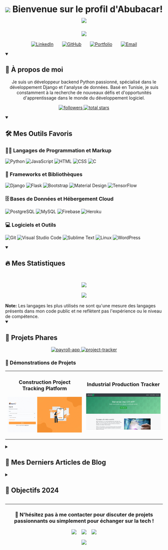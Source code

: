 <h1 align="center">
  <img src="https://media.giphy.com/media/hvRJCLFzcasrR4ia7z/giphy.gif" width="28">
  Bienvenue sur le profil d'Abubacar!
  <img src="https://media.giphy.com/media/hvRJCLFzcasrR4ia7z/giphy.gif" width="28">
</h1>

<p align="center">
  <img src="https://readme-typing-svg.herokuapp.com/?lines=Python%20Backend%20Developer;Data%20Scraping%20Specialist;4%2B%20years%20of%20coding%20experience;Always%20learning%20new%20tech&font=Fira%20Code&center=true&width=440&height=45&color=f75c7e&vCenter=true&size=22">
</p>

<p align="center">
  <a href="https://www.linkedin.com/in/aboubacarsoumah/"><img width="32px" alt="LinkedIn" title="LinkedIn" src="https://i.imgur.com/yRpa1dQ.png"/></a>
  &#8287;&#8287;&#8287;&#8287;&#8287;
  <a href="https://github.com/Abusooma"><img width="32px" alt="GitHub" title="GitHub" src="https://i.imgur.com/iDUUk2l.png"/></a>
  &#8287;&#8287;&#8287;&#8287;&#8287;
  <a href="https://my-portfolio-woad-nine-97.vercel.app/"><img width="32px" alt="Portfolio" title="Portfolio" src="https://i.imgur.com/0uVwkoZ.png"/></a>
  &#8287;&#8287;&#8287;&#8287;&#8287;
  <a href="mailto:soumahaboubacarsopra@gmail.com"><img width="32px" alt="Email" title="Email" src="https://i.imgur.com/YoTTXXZ.png"/></a>
</p>

<details open> 
  <summary><h2>🚀 À propos de moi</h2></summary>
  <p align="center">
    Je suis un développeur backend Python passionné, spécialisé dans le développement Django et l'analyse de données. Basé en Tunisie, je suis constamment à la recherche de nouveaux défis et d'opportunités d'apprentissage dans le monde du développement logiciel.
  </p>
  <p align="center">
    <a href="https://github.com/Abusooma?tab=followers">
      <img alt="followers" title="Follow me on Github" src="https://custom-icon-badges.demolab.com/github/followers/Abusooma?color=236ad3&labelColor=1155ba&style=for-the-badge&logo=person-add&label=Follow&logoColor=white"/>
    </a>
    <a href="https://github.com/Abusooma?tab=repositories&sort=stargazers">
      <img alt="total stars" title="Total stars on GitHub" src="https://custom-icon-badges.demolab.com/github/stars/Abusooma?color=55960c&style=for-the-badge&labelColor=488207&logo=star"/>
    </a>
  </p>
</details>

<details open> 
  <summary><h2>🛠️ Mes Outils Favoris</h2></summary>
  <h3>👨‍💻 Langages de Programmation et Markup</h3>
  <p>
    <img alt="Python" src="https://img.shields.io/badge/Python-14354C.svg?logo=python&logoColor=white">
    <img alt="JavaScript" src="https://img.shields.io/badge/JavaScript-F7DF1E.svg?logo=javascript&logoColor=black">
    <img alt="HTML" src="https://img.shields.io/badge/HTML-E34F26.svg?logo=html5&logoColor=white">
    <img alt="CSS" src="https://img.shields.io/badge/CSS-1572B6.svg?logo=css3&logoColor=white">
    <img alt="C" src="https://custom-icon-badges.demolab.com/badge/C-03599C.svg?logo=c-in-hexagon&logoColor=white">
  </p>

  <h3>🧰 Frameworks et Bibliothèques</h3>
  <p>
    <img alt="Django" src="https://img.shields.io/badge/Django-092E20?logo=django&logoColor=white">
    <img alt="Flask" src="https://img.shields.io/badge/Flask-000000.svg?logo=flask&logoColor=white">
    <img alt="Bootstrap" src="https://img.shields.io/badge/Bootstrap-7952B3.svg?logo=bootstrap&logoColor=white">
    <img alt="Material Design" src="https://img.shields.io/badge/Material%20Design-0081CB.svg?logo=material-design&logoColor=white">
    <img alt="TensorFlow" src="https://img.shields.io/badge/TensorFlow-FF6F00.svg?logo=TensorFlow&logoColor=white">
  </p>

  <h3>🗄️ Bases de Données et Hébergement Cloud</h3>
  <p>
    <img alt="PostgreSQL" src ="https://img.shields.io/badge/PostgreSQL-316192.svg?logo=postgresql&logoColor=white">
    <img alt="MySQL" src="https://img.shields.io/badge/MySQL-00f.svg?logo=mysql&logoColor=white">
    <img alt="Firebase" src ="https://img.shields.io/badge/Firebase-ffca28?logo=firebase&logoColor=black">
    <img alt="Heroku" src="https://img.shields.io/badge/Heroku-430098.svg?logo=heroku&logoColor=white">
  </p>

  <h3>💻 Logiciels et Outils</h3>
  <p>
    <img alt="Git" src="https://img.shields.io/badge/Git-F05033.svg?logo=git&logoColor=white">
    <img alt="Visual Studio Code" src="https://img.shields.io/badge/Visual%20Studio%20Code-0078d7.svg?logo=visual-studio-code&logoColor=white">
    <img alt="Sublime Text" src="https://img.shields.io/badge/Sublime%20Text-FF9800?logo=Sublime-Text&logoColor=white">
    <img alt="Linux" src="https://img.shields.io/badge/Linux-FCC624?logo=linux&logoColor=black">
    <img alt="WordPress" src="https://img.shields.io/badge/WordPress-21759B?logo=wordpress&logoColor=white">
  </p>
</details>

<details open> 
  <summary><h2>🔥 Mes Statistiques</h2></summary>
  <br>
  <p align="center">
    <img src="https://github-readme-streak-stats.herokuapp.com/?user=Abusooma&theme=monokai-metallian&hide_border=true" height="192px"/>
  </p>
  <p align="center">
    <img src="https://github-readme-stats.vercel.app/api/top-langs/?username=Abusooma&langs_count=8&layout=compact&theme=react&hide_border=true&bg_color=1F222E&title_color=F85D7F&icon_color=F8D866" height="192px"/>
  </p>
  <b>Note:</b> Les langages les plus utilisés ne sont qu'une mesure des langages présents dans mon code public et ne reflètent pas l'expérience ou le niveau de compétence.
</details>

<details open> 
  <summary><h2>💼 Projets Phares</h2></summary>
  <p align="center">
    <a href="https://github.com/Abusooma/payroll-app">
      <img width="278" src="https://denvercoder1-github-readme-stats.vercel.app/api/pin/?username=Abusooma&repo=payroll-app&theme=react&bg_color=1F222E&title_color=F85D7F&icon_color=F8D866&hide_border=true&show_icons=false" alt="payroll-app">
    </a>
    <a href="https://github.com/Abusooma/project-tracker">
      <img width="278" src="https://denvercoder1-github-readme-stats.vercel.app/api/pin/?username=Abusooma&repo=project-tracker&theme=react&bg_color=1F222E&title_color=F85D7F&icon_color=F8D866&hide_border=true&show_icons=false" alt="project-tracker">
    </a>
  </p>
  
  <h3>🎥 Démonstrations de Projets</h3>
  <table>
    <tr>
      <td width="50%">
        <h3 align="center">Construction Project Tracking Platform</h3>
        <p align="center">
          <a href="https://github.com/Abusooma/project-tracker" target="_blank">
            <img src="https://github.com/Abusooma/Abusooma/blob/main/gifmaker_me%20(1).gif" width="100%" alt="Construction Project Tracker"/>
          </a>
        </p>
      </td>
      <td width="50%">
        <h3 align="center">Industrial Production Tracker</h3>
        <p align="center">
          <a href="https://github.com/Abusooma/industrial-tracker" target="_blank">
            <img src="https://github.com/Abusooma/Abusooma/blob/main/gifmaker_me_projet2.gif" width="100%" alt="Industrial Production Tracker"/>
          </a>
        </p>
      </td>
    </tr>
  </table>
</details>

<details> 
  <summary><h2>📕 Mes Derniers Articles de Blog</h2></summary>
  <br>
  <!-- BLOG-POST-LIST:START -->
  <ul>
    <li><a href="#">Optimisation des performances Django : astuces et meilleures pratiques</a></li>
    <li><a href="#">L'art du web scraping éthique avec Python</a></li>
    <li><a href="#">Intégration de l'apprentissage automatique dans les applications Django</a></li>
    <li><a href="#">Créer des API RESTful robustes avec Django Rest Framework</a></li>
  </ul>
  <!-- BLOG-POST-LIST:END -->
</details>

<details> 
  <summary><h2>🌟 Objectifs 2024</h2></summary>
  <br>
  <ul>
    <li>🚀 Maîtriser Django Rest Framework</li>
    <li>📊 Approfondir mes connaissances en Machine Learning</li>
    <li>🌐 Contribuer à des projets open source</li>
    <li>📝 Écrire régulièrement des articles techniques</li>
    <li>🤝 Collaborer sur des projets innovants en VR et IA générative</li>
  </ul>
</details>

<hr>

<h3 align="center">
    💬 N'hésitez pas à me contacter pour discuter de projets passionnants ou simplement pour échanger sur la tech !
</h3>

<p align="center">
  <a href="mailto:soumahaboubacarsopra@gmail.com"><img src="https://img.shields.io/badge/email-%23D14836.svg?&style=for-the-badge&logo=gmail&logoColor=white" /></a>&nbsp;&nbsp;&nbsp;
  <a href="https://www.linkedin.com/in/aboubacarsoumah/"><img src="https://img.shields.io/badge/linkedin-%230077B5.svg?&style=for-the-badge&logo=linkedin&logoColor=white" /></a>&nbsp;&nbsp;&nbsp;
  <a href="https://my-portfolio-woad-nine-97.vercel.app/"><img src="https://img.shields.io/badge/portfolio-%23000000.svg?&style=for-the-badge&logo=react&logoColor=white"/></a>
</p>

<p align="center">
  <img src="https://capsule-render.vercel.app/api?type=waving&color=gradient&height=65&section=footer"/>
</p>
